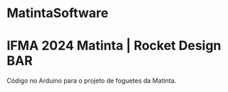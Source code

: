 # MatintaSoftware
# IFMA 2024 Matinta | Rocket Design BAR
Código no Arduino para o projeto de foguetes da Matinta.
